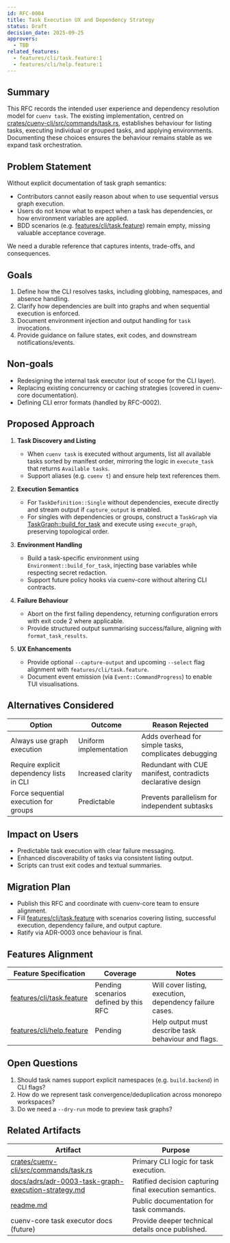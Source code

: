 ```yaml
---
id: RFC-0004
title: Task Execution UX and Dependency Strategy
status: Draft
decision_date: 2025-09-25
approvers:
  - TBD
related_features:
  - features/cli/task.feature:1
  - features/cli/help.feature:1
---
```


## Summary

This RFC records the intended user experience and dependency resolution model for `cuenv task`. The existing implementation, centred on [crates/cuenv-cli/src/commands/task.rs](crates/cuenv-cli/src/commands/task.rs:10), establishes behaviour for listing tasks, executing individual or grouped tasks, and applying environments. Documenting these choices ensures the behaviour remains stable as we expand task orchestration.

## Problem Statement

Without explicit documentation of task graph semantics:

- Contributors cannot easily reason about when to use sequential versus graph execution.
- Users do not know what to expect when a task has dependencies, or how environment variables are applied.
- BDD scenarios (e.g. [features/cli/task.feature](features/cli/task.feature:1)) remain empty, missing valuable acceptance coverage.

We need a durable reference that captures intents, trade-offs, and consequences.

## Goals

1. Define how the CLI resolves tasks, including globbing, namespaces, and absence handling.
2. Clarify how dependencies are built into graphs and when sequential execution is enforced.
3. Document environment injection and output handling for `task` invocations.
4. Provide guidance on failure states, exit codes, and downstream notifications/events.

## Non-goals

- Redesigning the internal task executor (out of scope for the CLI layer).
- Replacing existing concurrency or caching strategies (covered in cuenv-core documentation).
- Defining CLI error formats (handled by RFC-0002).

## Proposed Approach

1. **Task Discovery and Listing**
   - When `cuenv task` is executed without arguments, list all available tasks sorted by manifest order, mirroring the logic in `execute_task` that returns `Available tasks`.
   - Support aliases (e.g. `cuenv t`) and ensure help text references them.

2. **Execution Semantics**
   - For `TaskDefinition::Single` without dependencies, execute directly and stream output if `capture_output` is enabled.
   - For singles with dependencies or groups, construct a `TaskGraph` via [TaskGraph::build_for_task](crates/cuenv-cli/src/commands/task.rs:92) and execute using `execute_graph`, preserving topological order.

3. **Environment Handling**
   - Build a task-specific environment using `Environment::build_for_task`, injecting base variables while respecting secret redaction.
   - Support future policy hooks via cuenv-core without altering CLI contracts.

4. **Failure Behaviour**
   - Abort on the first failing dependency, returning configuration errors with exit code 2 where applicable.
   - Provide structured output summarising success/failure, aligning with `format_task_results`.

5. **UX Enhancements**
   - Provide optional `--capture-output` and upcoming `--select` flag alignment with `features/cli/task.feature`.
   - Document event emission (via `Event::CommandProgress`) to enable TUI visualisations.

## Alternatives Considered

| Option | Outcome | Reason Rejected |
| --- | --- | --- |
| Always use graph execution | Uniform implementation | Adds overhead for simple tasks, complicates debugging |
| Require explicit dependency lists in CLI | Increased clarity | Redundant with CUE manifest, contradicts declarative design |
| Force sequential execution for groups | Predictable | Prevents parallelism for independent subtasks |

## Impact on Users

- Predictable task execution with clear failure messaging.
- Enhanced discoverability of tasks via consistent listing output.
- Scripts can trust exit codes and textual summaries.

## Migration Plan

- Publish this RFC and coordinate with cuenv-core team to ensure alignment.
- Fill [features/cli/task.feature](features/cli/task.feature:1) with scenarios covering listing, successful execution, dependency failure, and output capture.
- Ratify via ADR-0003 once behaviour is final.

## Features Alignment

| Feature Specification | Coverage | Notes |
| --- | --- | --- |
| [features/cli/task.feature](features/cli/task.feature:1) | Pending scenarios defined by this RFC | Will cover listing, execution, dependency failure cases. |
| [features/cli/help.feature](features/cli/help.feature:1) | Pending | Help output must describe task behaviour and flags. |

## Open Questions

1. Should task names support explicit namespaces (e.g. `build.backend`) in CLI flags?
2. How do we represent task convergence/deduplication across monorepo workspaces?
3. Do we need a `--dry-run` mode to preview task graphs?

## Related Artifacts

| Artifact | Purpose |
| --- | --- |
| [crates/cuenv-cli/src/commands/task.rs](crates/cuenv-cli/src/commands/task.rs:10) | Primary CLI logic for task execution. |
| [docs/adrs/adr-0003-task-graph-execution-strategy.md](docs/adrs/adr-0003-task-graph-execution-strategy.md:1) | Ratified decision capturing final execution semantics. |
| [readme.md](readme.md:248) | Public documentation for task commands. |
| cuenv-core task executor docs (future) | Provide deeper technical details once published. |